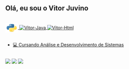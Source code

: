 ## Olá, eu sou o Vitor Juvino

<div>
  <a href="https://github.com/VitorJuvino">
</div>
<div style="display: inline_block"><br>
  <img align="center" alt="Vitor-Python" height="30" width="40" src="https://raw.githubusercontent.com/devicons/devicon/master/icons/python/python-original.svg">
  <img align="center" alt="Vitor-Java" height="30" width="40" src="https://cdn.jsdelivr.net/gh/devicons/devicon/icons/java/java-original.svg" />
  <img align="center" alt="Vitor-Html" height="30" width="40" src="https://cdn.jsdelivr.net/gh/devicons/devicon/icons/html5/html5-original.svg" />     
</div>
  
  ##

  - 💻 Cursando Análise e Desenvolvimento de Sistemas

  ##
  
<div> 
  <a href="https://instagram.com/vitor_juvino" target="_blank"><img src="https://img.shields.io/badge/-Instagram-%23E4405F?style=for-the-badge&logo=instagram&logoColor=white" target="_blank"></a>
    <a href = "mailto:juvinovitor@gmail.com"><img src="https://img.shields.io/badge/-Gmail-%23333?style=for-the-badge&logo=gmail&logoColor=white" target="_blank"></a>
    <a href="https://www.linkedin.com/in/vitor-juvino" target="_blank"><img src="https://img.shields.io/badge/-LinkedIn-%230077B5?style=for-the-badge&logo=linkedin&logoColor=white" target="_blank"></a> 
  </div>


